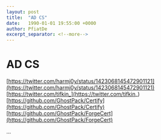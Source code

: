 ```yaml
---
layout: post
title:  "AD CS"
date:   1990-01-01 19:55:00 +0000
author: PfiatDe
excerpt_separator: <!--more-->
---
```


# AD CS
[https://twitter.com/harmj0y/status/1423068145472901121](https://twitter.com/harmj0y/status/1423068145472901121)
[https://twitter.com/tifkin_](https://twitter.com/tifkin_)
[https://github.com/GhostPack/Certify](https://github.com/GhostPack/Certify)
[https://github.com/GhostPack/ForgeCert](https://github.com/GhostPack/ForgeCert)

...
<!--more-->
